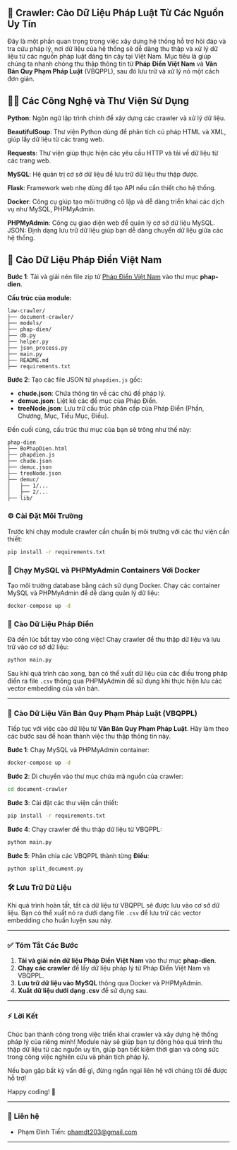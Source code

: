 ## 🚀 **Crawler: Cào Dữ Liệu Pháp Luật Từ Các Nguồn Uy Tín**

Đây là một phần quan trọng trong việc xây dựng hệ thống hỗ trợ hỏi đáp và tra cứu pháp lý, nơi dữ liệu của hệ thống sẽ dễ dàng thu thập và xử lý dữ liệu từ các nguồn pháp luật đáng tin cậy tại Việt Nam. Mục tiêu là giúp chúng ta nhanh chóng thu thập thông tin từ **Pháp Điển Việt Nam** và **Văn Bản Quy Phạm Pháp Luật** (VBQPPL), sau đó lưu trữ và xử lý nó một cách đơn giản.


## 🧑‍💻 **Các Công Nghệ và Thư Viện Sử Dụng**

**Python**: Ngôn ngữ lập trình chính để xây dựng các crawler và xử lý dữ liệu.

**BeautifulSoup**: Thư viện Python dùng để phân tích cú pháp HTML và XML, giúp lấy dữ liệu từ các trang web.

**Requests**: Thư viện giúp thực hiện các yêu cầu HTTP và tải về dữ liệu từ các trang web.

**MySQL**: Hệ quản trị cơ sở dữ liệu để lưu trữ dữ liệu thu thập được.

**Flask**: Framework web nhẹ dùng để tạo API nếu cần thiết cho hệ thống.

**Docker**: Công cụ giúp tạo môi trường cô lập và dễ dàng triển khai các dịch vụ như MySQL, PHPMyAdmin.

**PHPMyAdmin**: Công cụ giao diện web để quản lý cơ sở dữ liệu MySQL.
JSON: Định dạng lưu trữ dữ liệu giúp bạn dễ dàng chuyển dữ liệu giữa các hệ thống.


## 📝 **Cào Dữ Liệu Pháp Điển Việt Nam**

**Bước 1**: Tải và giải nén file zip từ [Pháp Điển Việt Nam]([https://phapdien.moj.gov.vn/Pages/chi-tiet-bo-phap-dien.aspx]) vào thư mục **phap-dien**. 

**Cấu trúc của module:**
```
law-crawler/
├── document-crawler/
├── models/
├── phap-dien/
├── db.py
├── helper.py
├── json_process.py
├── main.py
├── README.md
├── requirements.txt
```

**Bước 2**: Tạo các file JSON từ `phapdien.js` gốc:

- **chude.json**: Chứa thông tin về các chủ đề pháp lý.
- **demuc.json**: Liệt kê các đề mục của Pháp Điển.
- **treeNode.json**: Lưu trữ cấu trúc phân cấp của Pháp Điển (Phần, Chương, Mục, Tiểu Mục, Điều).

Đến cuối cùng, cấu trúc thư mục của bạn sẽ trông như thế này:
```
phap-dien
├── BoPhapDien.html
├── phapdien.js
├── chude.json
├── demuc.json
├── treeNode.json
├── demuc/
│   ├── 1/...
│   ├── 2/...
├── lib/
```

### ⚙️ **Cài Đặt Môi Trường**

Trước khi chạy module crawler cần chuẩn bị môi trường với các thư viện cần thiết:

```bash
pip install -r requirements.txt
```

### 🐳 **Chạy MySQL và PHPMyAdmin Containers Với Docker**

Tạo môi trường database bằng cách sử dụng Docker. Chạy các container MySQL và PHPMyAdmin để dễ dàng quản lý dữ liệu:

```bash
docker-compose up -d
```

### 🏃 **Cào Dữ Liệu Pháp Điển**

Đã đến lúc bắt tay vào công việc! Chạy crawler để thu thập dữ liệu và lưu trữ vào cơ sở dữ liệu:

```bash
python main.py
```

Sau khi quá trình cào xong, bạn có thể xuất dữ liệu của các điều trong pháp điển ra file `.csv` thông qua PHPMyAdmin để sử dụng khi thực hiện lưu các vector embedding của văn bản.

---

### 📑 **Cào Dữ Liệu Văn Bản Quy Phạm Pháp Luật (VBQPPL)**

Tiếp tục với việc cào dữ liệu từ **Văn Bản Quy Phạm Pháp Luật**. Hãy làm theo các bước sau để hoàn thành việc thu thập thông tin này.

**Bước 1**: Chạy MySQL và PHPMyAdmin container:

```bash
docker-compose up -d
```

**Bước 2**: Di chuyển vào thư mục chứa mã nguồn của crawler:

```bash
cd document-crawler
```

**Bước 3**: Cài đặt các thư viện cần thiết:

```bash
pip install -r requirements.txt
```

**Bước 4**: Chạy crawler để thu thập dữ liệu từ VBQPPL:

```bash
python main.py
```

**Bước 5**: Phân chia các VBQPPL thành từng **Điều**:

```bash
python split_document.py
```

### 🛠️ **Lưu Trữ Dữ Liệu**

Khi quá trình hoàn tất, tất cả dữ liệu từ VBQPPL sẽ được lưu vào cơ sở dữ liệu. Bạn có thể xuất nó ra dưới dạng file `.csv` để lưu trữ các vector embedding cho huấn luyện sau này.

---

### ✅ **Tóm Tắt Các Bước**

1. **Tải và giải nén dữ liệu Pháp Điển Việt Nam** vào thư mục **phap-dien**.
2. **Chạy các crawler** để lấy dữ liệu pháp lý từ Pháp Điển Việt Nam và VBQPPL.
3. **Lưu trữ dữ liệu vào MySQL** thông qua Docker và PHPMyAdmin.
4. **Xuất dữ liệu dưới dạng .csv** để sử dụng sau.

---

### ⚡ **Lời Kết**

Chúc bạn thành công trong việc triển khai crawler và xây dựng hệ thống pháp lý của riêng mình! Module này sẽ giúp bạn tự động hóa quá trình thu thập dữ liệu từ các nguồn uy tín, giúp bạn tiết kiệm thời gian và công sức trong công việc nghiên cứu và phân tích pháp lý.

Nếu bạn gặp bất kỳ vấn đề gì, đừng ngần ngại liên hệ với chúng tôi để được hỗ trợ!

Happy coding! 🚀

---
### 📧 **Liên hệ**

- Phạm Đình Tiến: phamdt203@gmail.com

---
